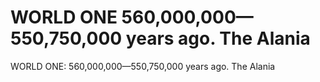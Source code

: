 # WORLD ONE 560,000,000—550,750,000 years ago. The Alania

WORLD ONE: 560,000,000—550,750,000 years ago. The Alania